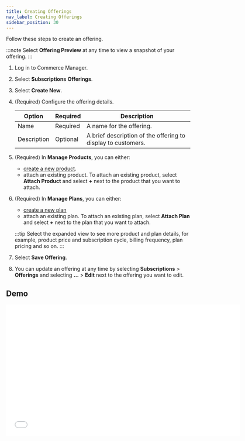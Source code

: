 ```yaml
---
title: Creating Offerings
nav_label: Creating Offerings
sidebar_position: 30
---
```


Follow these steps to create an offering.

:::note
Select **Offering Preview** at any time to view a snapshot of your offering.
:::

1. Log in to Commerce Manager.
2. Select **Subscriptions** **Offerings**.
3. Select **Create New**.
4. (Required) Configure the offering details.

   | Option      | Required | Description                                                  |
   |-------------|----------|--------------------------------------------------------------|
   | Name        | Required | A name for the offering.                                     |
   | Description | Optional | A brief description of the offering to display to customers. |

5. (Required) In **Manage Products**, you can either:

   - [create a new product](/docs/subscriptions/products/managing-products-cm).
   - attach an existing product. To attach an existing product, select **Attach Product** and select **+** next to the product that you want to attach.
6. (Required) In **Manage Plans**, you can either:

   - [create a new plan](/docs/subscriptions/subscription-plans/managing-subscription-plans-cm)
   - attach an existing plan. To attach an existing plan, select **Attach Plan** and select **+** next to the plan that you want to attach.

   :::tip
   Select the expanded view to see more product and plan details, for example, product price and subscription cycle, billing frequency, plan pricing and so on.
   :::
7. Select **Save Offering**.
8. You can update an offering at any time by selecting **Subscriptions** > **Offerings** and selecting **...** > **Edit** next to the offering you want to edit.

## Demo

<iframe class="vidyard_iframe" title="Getting Started with Elastic Path Subscriptions" src="//play.vidyard.com/7ydBC7uNBwmiAJyC6LUGiQ.html?" width="640" height="360" scrolling="no" frameborder="0" allowtransparency="true" allowfullscreen referrerpolicy="no-referrer-when-downgrade"></iframe>




